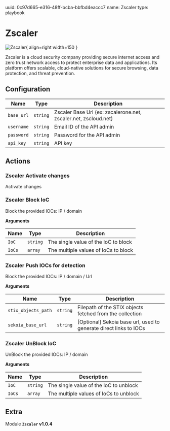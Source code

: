 uuid: 0c97d665-e316-48ff-bcba-bbfbd4eaccc7
name: Zscaler
type: playbook

# Zscaler

![Zscaler](/assets/playbooks/library/zscaler.png){ align=right width=150 }

Zscaler is a cloud security company providing secure internet access and zero trust network access to protect enterprise data and applications. Its platform offers scalable, cloud-native solutions for secure browsing, data protection, and threat prevention.

## Configuration

| Name      |  Type   |  Description  |
| --------- | ------- | --------------------------- |
| `base_url` | `string` | Zscaler Base Url (ex: zscalerone.net, zscaler.net, zscloud.net) |
| `username` | `string` | Email ID of the API admin |
| `password` | `string` | Password for the API admin |
| `api_key` | `string` | API key |

## Actions

### Zscaler Activate changes

Activate changes
### Zscaler Block IoC

Block the provided IOCs: IP / domain

**Arguments**

| Name      |  Type   |  Description  |
| --------- | ------- | --------------------------- |
| `IoC` | `string` | The single value of the IoC to block |
| `IoCs` | `array` | The multiple values of IoCs to block |

### Zscaler Push IOCs for detection

Block the provided IOCs: IP / domain / Url

**Arguments**

| Name      |  Type   |  Description  |
| --------- | ------- | --------------------------- |
| `stix_objects_path` | `string` | Filepath of the STIX objects fetched from the collection |
| `sekoia_base_url` | `string` | [Optional] Sekoia base url, used to generate direct links to IOCs |

### Zscaler UnBlock IoC

UnBlock the provided IOCs: IP / domain

**Arguments**

| Name      |  Type   |  Description  |
| --------- | ------- | --------------------------- |
| `IoC` | `string` | The single value of the IoC to unblock |
| `IoCs` | `array` | The multiple values of IoCs to unblock |


## Extra

Module **`Zscaler` v1.0.4**